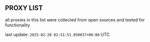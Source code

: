 ## PROXY LIST

all proxies in this list were collected from open sources and tested for functionality

last update: `2025-02-28 02:51:51.050037+00:00` UTC